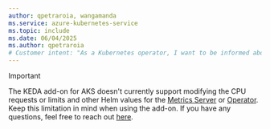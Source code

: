 ```yaml
---
author: qpetraroia, wangamanda
ms.service: azure-kubernetes-service
ms.topic: include
ms.date: 06/04/2025
ms.author: qpetraroia
# Customer intent: "As a Kubernetes operator, I want to be informed about the limitations of the KEDA add-on for AKS regarding CPU requests and limits, so that I can effectively manage resource allocation without running into issues."
---
```


> [!IMPORTANT]
> The KEDA add-on for AKS doesn't currently support modifying the CPU requests or limits and other Helm values for the [Metrics Server](https://keda.sh/docs/2.14/operate/metrics-server/) or [Operator](https://keda.sh/docs/2.14/operate/cluster/). Keep this limitation in mind when using the add-on. If you have any questions, feel free to reach out [here](https://github.com/Azure/AKS/issues).